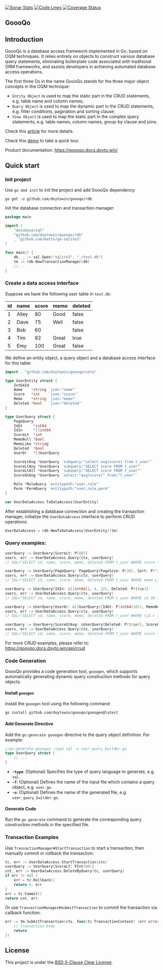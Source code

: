 [![Sonar Stats](https://sonarcloud.io/api/project_badges/measure?project=win.doyto.goooqo&metric=alert_status)](https://sonarcloud.io/dashboard?id=win.doyto.goooqo)
[![Code Lines](https://sonarcloud.io/api/project_badges/measure?project=win.doyto.goooqo&metric=ncloc)](https://sonarcloud.io/component_measures?id=win.doyto.goooqo&metric=ncloc)
[![Coverage Status](https://sonarcloud.io/api/project_badges/measure?project=win.doyto.goooqo&metric=coverage)](https://sonarcloud.io/component_measures?id=win.doyto.goooqo&metric=coverage)

GoooQo
---

## Introduction

GoooQo is a database access framework implemented in Go, based on OQM techniques. It relies entirely on objects to construct various database query statements, eliminating boilerplate code associated with traditional ORM frameworks, and assists developers in achieving automated database access operations.

The first three Os in the name GoooQo stands for the three major object concepts in the OQM technique:

- `Entity Object` is used to map the static part in the CRUD statements, e.g. table name and column names;
- `Query Object` is used to map the dynamic part in the CRUD statements, e.g. filter conditions, pagination and sorting clause;
- `View Object` is used to map the static part in the complex query statements, e.g. table names, column names, group-by clause and joins.

Check this [article](https://blog.doyto.win/post/introduction-to-goooqo-en/) for more details. 

Check this [demo](https://github.com/doytowin/goooqo-demo) to take a quick tour.

Product documentation: https://goooqo.docs.doyto.win/

## Quick start

### Init project

Use `go mod init` to init the project and add GoooQo dependency:

```
go get -u github.com/doytowin/goooqo/rdb
```

Init the database connection and transaction manager:

```go
package main

import (
	"database/sql"
	"github.com/doytowin/goooqo/rdb"
	_ "github.com/mattn/go-sqlite3"
)

func main() {
	db, _ := sql.Open("sqlite3", "./test.db")
	tm := rdb.NewTransactionManager(db)
	//...
}
```

### Create a data access interface

Suppose we have the following user table in `test.db`:

| id | name  | score | memo  | deleted |
|----|-------|-------|-------|---------|
| 1  | Alley | 80    | Good  | false   |
| 2  | Dave  | 75    | Well  | false   |
| 3  | Bob   | 60    |       | false   |
| 4  | Tim   | 92    | Great | true    |
| 5  | Emy   | 100   | Great | false   |

We define an entity object, a query object and a database access interface for this table:

```go
import . "github.com/doytowin/goooqo/core"

type UserEntity struct {
	Int64Id
	Name    *string `json:"name"`
	Score   *int    `json:"score"`
	Memo    *string `json:"memo"`
	Deleted *bool   `json:"deleted"`
}

type UserQuery struct {
	PageQuery
	IdGt     *int64
	IdIn     *[]int64
	ScoreLt  *int
	MemoNull *bool
	MemoLike *string
	Deleted  *bool
	UserOr   *[]UserQuery

	ScoreLtAvg *UserQuery `subquery:"select avg(score) from t_user"`
	ScoreLtAny *UserQuery `subquery:"SELECT score FROM t_user"`
	ScoreLtAll *UserQuery `subquery:"SELECT score FROM t_user"`
	ScoreGtAvg *UserQuery `select:"avg(score)" from:"t_user"`

	Role *RoleQuery `entitypath:"user,role"`
	Perm *PermQuery `entitypath:"user,role,perm"`
}

var UserDataAccess TxDataAccess[UserEntity]
```

After establishing a database connection and creating the transaction manager,
initialize the `UserDataAccess` interface to perform CRUD operations:

```go
UserDataAccess = rdb.NewTxDataAccess[UserEntity](tm)
```

### Query examples: 

```go
userQuery := UserQuery{ScoreLt: P(80)}
users, err := UserDataAccess.Query(ctx, userQuery)
// SQL="SELECT id, name, score, memo, deleted FROM t_user WHERE score < ?" args="[80]"

userQuery := UserQuery{PageQuery: PageQuery{PageSize: P(20), Sort: P("id,desc;score")}, MemoLike: P("Great")}
users, err := UserDataAccess.Query(ctx, userQuery)
// SQL="SELECT id, name, score, memo, deleted FROM t_user WHERE memo LIKE ? ORDER BY id DESC, score LIMIT 20 OFFSET 0" args="[Great]"

userQuery := UserQuery{IdIn: &[]int64{1, 4, 12}, Deleted: P(true)}
users, err := UserDataAccess.Query(ctx, userQuery)
// SQL="SELECT id, name, score, memo, deleted FROM t_user WHERE id IN (?, ?, ?) AND deleted = ?" args="[1 4 12 true]"

userQuery := UserQuery{UserOr: &[]UserQuery{{IdGt: P(int64(10)), MemoNull: P(true)}, {ScoreLt: P(80), MemoLike: P("Good")}}}
users, err := UserDataAccess.Query(ctx, userQuery)
// SQL="SELECT id, name, score, memo, deleted FROM t_user WHERE (id > ? AND memo IS NULL OR score < ? AND memo LIKE ?)" args="[10 80 Good]"

userQuery := UserQuery{ScoreGtAvg: &UserQuery{Deleted: P(true)}, ScoreLtAny: &UserQuery{}}
users, err := UserDataAccess.Query(ctx, userQuery)
// SQL="SELECT id, name, score, memo, deleted FROM t_user WHERE score > (SELECT avg(score) FROM t_user WHERE deleted = ?) AND score < ANY(SELECT score FROM t_user)" args="[true]"
```

For more CRUD examples, please refer to: https://goooqo.docs.doyto.win/api/crud

### Code Generation

GoooQo provides a code generation tool, `gooogen`, which supports automatically generating dynamic query construction methods for query objects.

#### Install `gooogen`

Install the `gooogen` tool using the following command:

```bash
go install github.com/doytowin/goooqo/gooogen@latest
```

#### Add Generate Directive

Add the `go:generate gooogen` directive to the query object definition. For example:

```go
//go:generate gooogen -type sql -o user_query_builder.go
type UserQuery struct {
    // ...
}
```

- **`-type`**: (Optional) Specifies the type of query language to generate, e.g. `sql`.
- **`-f`**: (Optional) Defines the name of the input file which contains a query object, e.g. `user.go`.
- **`-o`**: (Optional) Defines the name of the generated file, e.g. `user_query_builder.go`.

#### Generate Code

Run the `go generate` command to generate the corresponding query construction methods in the specified file.

### Transaction Examples

Use `TransactionManager#StartTransaction` to start a transaction, then manually commit or rollback the transaction:
```go
tc, err := UserDataAccess.StartTransaction(ctx)
userQuery := UserQuery{ScoreLt: PInt(80)}
cnt, err := UserDataAccess.DeleteByQuery(tc, userQuery)
if err != nil {
	err = tc.Rollback()
	return 0, err
}
err = tc.Commit()
return cnt, err
```

Or use `TransactionManager#SubmitTransaction` to commit the transaction via callback function:
```go
err := tm.SubmitTransaction(ctx, func(tc TransactionContext) (err error) {
	// transaction body
	return
})
```

License
---
This project is under the [BSD 3-Clause Clear License](https://spdx.org/licenses/BSD-3-Clause-Clear).
